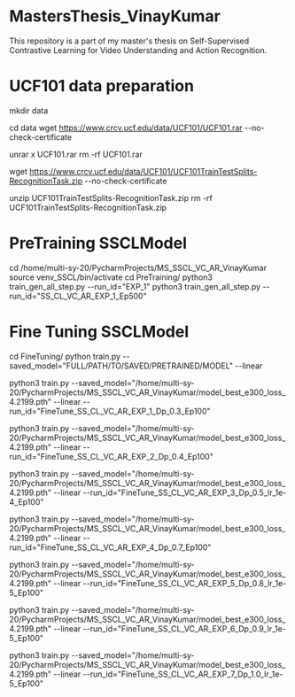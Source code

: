# MastersThesis_VinayKumar
This repository is a part of my master's thesis on Self-Supervised Contrastive Learning for Video Understanding and Action Recognition.

# UCF101 data preparation

mkdir data

cd data
wget https://www.crcv.ucf.edu/data/UCF101/UCF101.rar --no-check-certificate

unrar x UCF101.rar
rm -rf UCF101.rar

wget https://www.crcv.ucf.edu/data/UCF101/UCF101TrainTestSplits-RecognitionTask.zip --no-check-certificate

unzip UCF101TrainTestSplits-RecognitionTask.zip
rm -rf UCF101TrainTestSplits-RecognitionTask.zip


# PreTraining SSCLModel

cd /home/multi-sy-20/PycharmProjects/MS_SSCL_VC_AR_VinayKumar
source venv_SSCL/bin/activate
cd PreTraining/
python3 train_gen_all_step.py --run_id="EXP_1"
python3 train_gen_all_step.py --run_id="SS_CL_VC_AR_EXP_1_Ep500"


# Fine Tuning SSCLModel

cd FineTuning/
python train.py --saved_model="FULL/PATH/TO/SAVED/PRETRAINED/MODEL" --linear

python3 train.py --saved_model="/home/multi-sy-20/PycharmProjects/MS_SSCL_VC_AR_VinayKumar/model_best_e300_loss_4.2199.pth" --linear --run_id="FineTune_SS_CL_VC_AR_EXP_1_Dp_0.3_Ep100"

python3 train.py --saved_model="/home/multi-sy-20/PycharmProjects/MS_SSCL_VC_AR_VinayKumar/model_best_e300_loss_4.2199.pth" --linear --run_id="FineTune_SS_CL_VC_AR_EXP_2_Dp_0.4_Ep100"

python3 train.py --saved_model="/home/multi-sy-20/PycharmProjects/MS_SSCL_VC_AR_VinayKumar/model_best_e300_loss_4.2199.pth" --linear --run_id="FineTune_SS_CL_VC_AR_EXP_3_Dp_0.5_lr_1e-4_Ep100"

python3 train.py --saved_model="/home/multi-sy-20/PycharmProjects/MS_SSCL_VC_AR_VinayKumar/model_best_e300_loss_4.2199.pth" --linear --run_id="FineTune_SS_CL_VC_AR_EXP_4_Dp_0.7_Ep100"

python3 train.py --saved_model="/home/multi-sy-20/PycharmProjects/MS_SSCL_VC_AR_VinayKumar/model_best_e300_loss_4.2199.pth" --linear --run_id="FineTune_SS_CL_VC_AR_EXP_5_Dp_0.8_lr_1e-5_Ep100"

python3 train.py --saved_model="/home/multi-sy-20/PycharmProjects/MS_SSCL_VC_AR_VinayKumar/model_best_e300_loss_4.2199.pth" --linear --run_id="FineTune_SS_CL_VC_AR_EXP_6_Dp_0.9_lr_1e-5_Ep100"

python3 train.py --saved_model="/home/multi-sy-20/PycharmProjects/MS_SSCL_VC_AR_VinayKumar/model_best_e300_loss_4.2199.pth" --linear --run_id="FineTune_SS_CL_VC_AR_EXP_7_Dp_1.0_lr_1e-5_Ep100"
